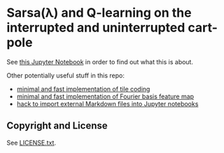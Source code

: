 # Sarsa(λ) and Q-learning on the interrupted and uninterrupted cart-pole

See [this Jupyter
Notebook](https://nbviewer.jupyter.org/github/rmoehn/cartpole/blob/master/notebooks/ProcessedOSCP.ipynb)
in order to find out what this is about.

Other potentially useful stuff in this repo:

 - [minimal and fast implementation of tile coding](easytile/core.py)
 - [minimal and fast implementation of Fourier basis feature
   map](hiora_cartpole/fourier_fa.py)
 - [hack to import external Markdown files into Jupyter
   notebooks](bandit/dev/user.clj)

## Copyright and License

See [LICENSE.txt](LICENSE.txt).
